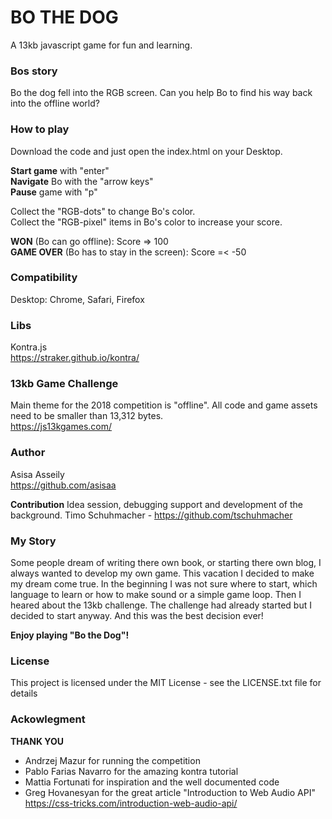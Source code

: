 # BO THE DOG
A 13kb javascript game for fun and learning.

### Bos story
Bo the dog fell into the RGB screen.
Can you help Bo to find his way back into the offline world?

### How to play
Download the code and just open the index.html on your Desktop.  

**Start game** with "enter"  
**Navigate** Bo with the "arrow keys"   
**Pause** game with "p"

Collect the "RGB-dots" to change Bo's color.  
Collect the "RGB-pixel" items in Bo's color to increase your score.

**WON** (Bo can go offline): Score => 100  
**GAME OVER** (Bo has to stay in the screen): Score =< -50

### Compatibility
Desktop: Chrome, Safari, Firefox

### Libs
Kontra.js  
https://straker.github.io/kontra/

### 13kb Game Challenge
Main theme for the 2018 competition is "offline".
All code and game assets need to be smaller than 13,312 bytes.  
https://js13kgames.com/

### Author
Asisa Asseily  
https://github.com/asisaa

**Contribution**
Idea session, debugging support and development of the background. Timo Schuhmacher - https://github.com/tschuhmacher

### My Story
Some people dream of writing there own book, or starting there own blog,
I always wanted to develop my own game. This vacation I decided to make my dream come true.
In the beginning I was not sure where to start, which language to learn or
how to make sound or a simple game loop.
Then I heared about the 13kb challenge. The challenge had already started
but I decided to start anyway. And this was the best decision ever!

**Enjoy playing "Bo the Dog"!**

### License
This project is licensed under the MIT License - see the LICENSE.txt file for details

### Ackowlegment

**THANK YOU**
- Andrzej Mazur for running the competition
- Pablo Farias Navarro for the amazing kontra tutorial
- Mattia Fortunati for inspiration and the well documented code
- Greg Hovanesyan for the great article "Introduction to Web Audio API"  
https://css-tricks.com/introduction-web-audio-api/
